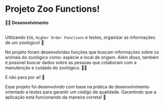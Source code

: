 # Projeto Zoo Functions!

<summary><strong>🧑‍💻 Desenvolvimento</strong></summary><br />

  Utilizando `ES6`, `Higher Order Functions` e testes, organizar as informações de um zoológico! 🐘
  
  No projeto foram desenvolvidas funções que buscam informações sobre os animais do zoológico como: espécie e local de origem. Além disso, também é possível buscar dados sobre as pessoas que colaboram com a manutenção e cuidado do zoológico. 🧑‍🌾

  E não para por aí! 🤩

  Esse projeto foi desenvolvido com base na prática de desenvolvimento orientado a testes para garantir um código de qualidade. Garantindo que a aplicação está funcionando da maneira correta! 🚀 

